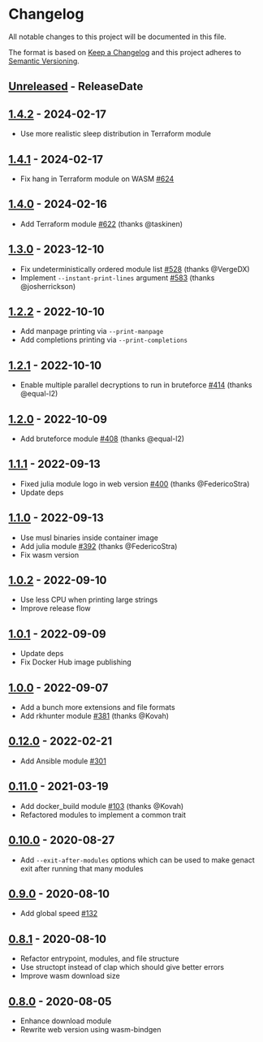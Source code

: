 # Changelog

All notable changes to this project will be documented in this file.

The format is based on [Keep a Changelog](http://keepachangelog.com/)
and this project adheres to [Semantic Versioning](http://semver.org/).

<!-- next-header -->

## [Unreleased] - ReleaseDate

## [1.4.2] - 2024-02-17
- Use more realistic sleep distribution in Terraform module

## [1.4.1] - 2024-02-17
- Fix hang in Terraform module on WASM [#624](https://github.com/svenstaro/genact/issues/624)

## [1.4.0] - 2024-02-16
- Add Terraform module [#622](https://github.com/svenstaro/genact/pull/622) (thanks @taskinen)

## [1.3.0] - 2023-12-10
- Fix undeterministically ordered module list [#528](https://github.com/svenstaro/genact/pull/528) (thanks @VergeDX)
- Implement `--instant-print-lines` argument [#583](https://github.com/svenstaro/genact/pull/583) (thanks @josherrickson)

## [1.2.2] - 2022-10-10
- Add manpage printing via `--print-manpage`
- Add completions printing via `--print-completions`

## [1.2.1] - 2022-10-10
- Enable multiple parallel decryptions to run in bruteforce [#414](https://github.com/svenstaro/genact/pull/414) (thanks @equal-l2)

## [1.2.0] - 2022-10-09
- Add bruteforce module [#408](https://github.com/svenstaro/genact/pull/408) (thanks @equal-l2)

## [1.1.1] - 2022-09-13
- Fixed julia module logo in web version [#400](https://github.com/svenstaro/genact/pull/392) (thanks @FedericoStra)
- Update deps

## [1.1.0] - 2022-09-13
- Use musl binaries inside container image
- Add julia module [#392](https://github.com/svenstaro/genact/pull/392) (thanks @FedericoStra)
- Fix wasm version

## [1.0.2] - 2022-09-10
- Use less CPU when printing large strings
- Improve release flow

## [1.0.1] - 2022-09-09
- Update deps
- Fix Docker Hub image publishing

## [1.0.0] - 2022-09-07
- Add a bunch more extensions and file formats
- Add rkhunter module [#381](https://github.com/svenstaro/genact/pull/381) (thanks @Kovah)

## [0.12.0] - 2022-02-21
- Add Ansible module [#301](https://github.com/svenstaro/genact/issues/301)

## [0.11.0] - 2021-03-19
- Add docker_build module [#103](https://github.com/svenstaro/genact/pull/103) (thanks @Kovah)
- Refactored modules to implement a common trait

## [0.10.0] - 2020-08-27
- Add `--exit-after-modules` options which can be used to make genact exit after running that many modules

## [0.9.0] - 2020-08-10
- Add global speed [#132](https://github.com/svenstaro/genact/issues/132)

## [0.8.1] - 2020-08-10
- Refactor entrypoint, modules, and file structure
- Use structopt instead of clap which should give better errors
- Improve wasm download size

## [0.8.0] - 2020-08-05
- Enhance download module
- Rewrite web version using wasm-bindgen

<!-- next-url -->
[Unreleased]: https://github.com/svenstaro/genact/compare/v1.4.2...HEAD
[1.4.2]: https://github.com/svenstaro/genact/compare/v1.4.1...v1.4.2
[1.4.1]: https://github.com/svenstaro/genact/compare/v1.4.0...v1.4.1
[1.4.0]: https://github.com/svenstaro/genact/compare/v1.3.0...v1.4.0
[1.3.0]: https://github.com/svenstaro/genact/compare/v1.2.2...v1.3.0
[1.2.2]: https://github.com/svenstaro/genact/compare/v1.2.1...v1.2.2
[1.2.1]: https://github.com/svenstaro/genact/compare/v1.2.0...v1.2.1
[1.2.0]: https://github.com/svenstaro/genact/compare/v1.1.1...v1.2.0
[1.1.1]: https://github.com/svenstaro/genact/compare/v1.1.0...v1.1.1
[1.1.0]: https://github.com/svenstaro/genact/compare/v1.0.2...v1.1.0
[1.0.2]: https://github.com/svenstaro/genact/compare/v1.0.1...v1.0.2
[1.0.1]: https://github.com/svenstaro/genact/compare/v1.0.0...v1.0.1
[1.0.0]: https://github.com/svenstaro/genact/compare/v0.12.0...v1.0.0
[0.12.0]: https://github.com/svenstaro/genact/compare/v0.11.0...v0.12.0
[0.11.0]: https://github.com/svenstaro/genact/compare/v0.10.0...v0.11.0
[0.10.0]: https://github.com/svenstaro/genact/compare/v0.9.0...v0.10.0
[0.9.0]: https://github.com/svenstaro/genact/compare/v0.8.1...v0.9.0
[0.8.1]: https://github.com/svenstaro/genact/compare/v0.8.0...v0.8.1
[0.8.0]: https://github.com/svenstaro/proby/compare/0.7.0...v0.8.0
